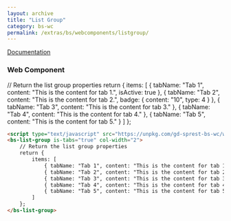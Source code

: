 ```yaml
---
layout: archive
title: "List Group"
category: bs-wc
permalink: /extras/bs/webcomponents/listgroup/
---
```

[Documentation](https://getbootstrap.com/docs/4.4/components/list-group)

### Web Component

<script type="text/javascript" src="https://unpkg.com/gd-sprest-bs-wc/dist/gd-sprest-bs.js"></script>
<bs-list-group is-tabs="true" col-width="2">
    // Return the list group properties
    return {
        items: [
            { tabName: "Tab 1", content: "This is the content for tab 1.", isActive: true },
            { tabName: "Tab 2", content: "This is the content for tab 2.", badge: { content: "10", type: 4 } },
            { tabName: "Tab 3", content: "This is the content for tab 3." },
            { tabName: "Tab 4", content: "This is the content for tab 4." },
            { tabName: "Tab 5", content: "This is the content for tab 5." }
        ]
    };
</bs-list-group>

```html
<script type="text/javascript" src="https://unpkg.com/gd-sprest-bs-wc/wc/dist/gd-sprest-bs.js"></script>
<bs-list-group is-tabs="true" col-width="2">
    // Return the list group properties
    return {
        items: [
            { tabName: "Tab 1", content: "This is the content for tab 1.", isActive: true },
            { tabName: "Tab 2", content: "This is the content for tab 2.", badge: { content: "10", type: 4 } },
            { tabName: "Tab 3", content: "This is the content for tab 3." },
            { tabName: "Tab 4", content: "This is the content for tab 4." },
            { tabName: "Tab 5", content: "This is the content for tab 5." }
        ]
    };
</bs-list-group>
```